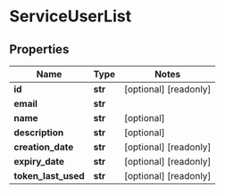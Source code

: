 # ServiceUserList

## Properties
Name | Type | Notes
------------ | ------------- | -------------
**id** | **str** | [optional] [readonly]
**email** | **str** |
**name** | **str** | [optional]
**description** | **str** | [optional]
**creation_date** | **str** | [optional] [readonly]
**expiry_date** | **str** | [optional] [readonly]
**token_last_used** | **str** | [optional] [readonly]


